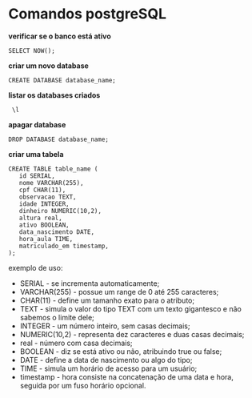 # Comandos postgreSQL

**verificar se o banco está ativo**

```sql=
SELECT NOW();
```

**criar um novo database**

```sql=
CREATE DATABASE database_name;
```

**listar os databases criados**

```sql=
 \l
```

**apagar database**

```sql=
DROP DATABASE database_name;
```

**criar uma tabela**

```sql=
CREATE TABLE table_name (
   id SERIAL, 
   nome VARCHAR(255),
   cpf CHAR(11),
   observacao TEXT,
   idade INTEGER,
   dinheiro NUMERIC(10,2),
   altura real,
   ativo BOOLEAN,
   data_nascimento DATE,
   hora_aula TIME,
   matriculado_em timestamp,
);
```
exemplo de uso:
* SERIAL - se incrementa automaticamente;
* VARCHAR(255) - possue um range de 0 até 255 caracteres;
* CHAR(11) - define um tamanho exato para o atributo;
* TEXT - simula o valor do tipo TEXT com um texto gigantesco e não sabemos o limite dele;
* INTEGER - um número inteiro, sem casas decimais;
* NUMERIC(10,2) - representa dez caracteres e duas casas decimais;
* real - número com casa decimais;
* BOOLEAN - diz se está ativo ou não, atribuindo true ou false;
* DATE - define a data de nascimento ou algo do tipo;
* TIME - simula um horário de acesso para um usuário;
* timestamp - hora consiste na concatenação de uma data e hora, seguida por um fuso horário opcional.